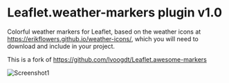 # Leaflet.weather-markers plugin v1.0
Colorful weather markers for Leaflet, based on the weather icons at https://erikflowers.github.io/weather-icons/, which you will need to download and include in your project.

This is a fork of https://github.com/lvoogdt/Leaflet.awesome-markers



![Screenshot1](https://raw.githubusercontent.com/tallsam/Leaflet.weather-markers/master/screenshots/hot-cold-markers.png)
